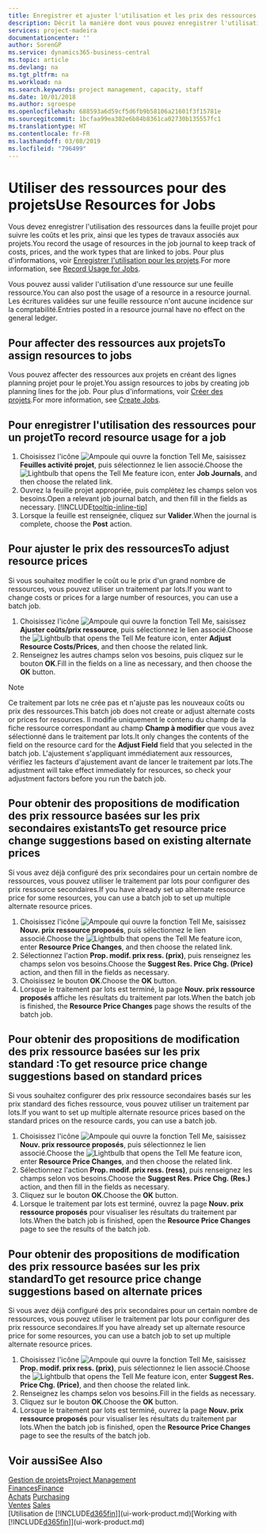 ```yaml
---
title: Enregistrer et ajuster l'utilisation et les prix des ressources| Microsoft Docs
description: Décrit la manière dont vous pouvez enregistrer l'utilisation ou la consommation ressource associée à un projet, de garder la trace et de gérer les coûts, les prix, ainsi que les types de travaux.
services: project-madeira
documentationcenter: ''
author: SorenGP
ms.service: dynamics365-business-central
ms.topic: article
ms.devlang: na
ms.tgt_pltfrm: na
ms.workload: na
ms.search.keywords: project management, capacity, staff
ms.date: 10/01/2018
ms.author: sgroespe
ms.openlocfilehash: 688593a6d59cf5d6fb9b58106a21601f3f15781e
ms.sourcegitcommit: 1bcfaa99ea302e6b84b8361ca02730b135557fc1
ms.translationtype: HT
ms.contentlocale: fr-FR
ms.lasthandoff: 03/08/2019
ms.locfileid: "796499"
---
```

# <a name="use-resources-for-jobs"></a><span data-ttu-id="fdbd8-103">Utiliser des ressources pour des projets</span><span class="sxs-lookup"><span data-stu-id="fdbd8-103">Use Resources for Jobs</span></span>
<span data-ttu-id="fdbd8-104">Vous devez enregistrer l'utilisation des ressources dans la feuille projet pour suivre les coûts et les prix, ainsi que les types de travaux associés aux projets.</span><span class="sxs-lookup"><span data-stu-id="fdbd8-104">You record the usage of resources in the job journal to keep track of costs, prices, and the work types that are linked to jobs.</span></span> <span data-ttu-id="fdbd8-105">Pour plus d'informations, voir [Enregistrer l'utilisation pour les projets](projects-how-record-job-usage.md).</span><span class="sxs-lookup"><span data-stu-id="fdbd8-105">For more information, see [Record Usage for Jobs](projects-how-record-job-usage.md).</span></span>

<span data-ttu-id="fdbd8-106">Vous pouvez aussi valider l'utilisation d'une ressource sur une feuille ressource.</span><span class="sxs-lookup"><span data-stu-id="fdbd8-106">You can also post the usage of a resource in a resource journal.</span></span> <span data-ttu-id="fdbd8-107">Les écritures validées sur une feuille ressource n'ont aucune incidence sur la comptabilité.</span><span class="sxs-lookup"><span data-stu-id="fdbd8-107">Entries posted in a resource journal have no effect on the general ledger.</span></span>

## <a name="to-assign-resources-to-jobs"></a><span data-ttu-id="fdbd8-108">Pour affecter des ressources aux projets</span><span class="sxs-lookup"><span data-stu-id="fdbd8-108">To assign resources to jobs</span></span>
<span data-ttu-id="fdbd8-109">Vous pouvez affecter des ressources aux projets en créant des lignes planning projet pour le projet.</span><span class="sxs-lookup"><span data-stu-id="fdbd8-109">You assign resources to jobs by creating job planning lines for the job.</span></span> <span data-ttu-id="fdbd8-110">Pour plus d'informations, voir [Créer des projets](projects-how-create-jobs.md).</span><span class="sxs-lookup"><span data-stu-id="fdbd8-110">For more information, see [Create Jobs](projects-how-create-jobs.md).</span></span>

## <a name="to-record-resource-usage-for-a-job"></a><span data-ttu-id="fdbd8-111">Pour enregistrer l'utilisation des ressources pour un projet</span><span class="sxs-lookup"><span data-stu-id="fdbd8-111">To record resource usage for a job</span></span>
1. <span data-ttu-id="fdbd8-112">Choisissez l'icône ![Ampoule qui ouvre la fonction Tell Me](media/ui-search/search_small.png "Dites-moi ce que vous voulez faire"), saisissez **Feuilles activité projet**, puis sélectionnez le lien associé.</span><span class="sxs-lookup"><span data-stu-id="fdbd8-112">Choose the ![Lightbulb that opens the Tell Me feature](media/ui-search/search_small.png "Tell me what you want to do") icon, enter **Job Journals**, and then choose the related link.</span></span>
2. <span data-ttu-id="fdbd8-113">Ouvrez la feuille projet appropriée, puis complétez les champs selon vos besoins.</span><span class="sxs-lookup"><span data-stu-id="fdbd8-113">Open a relevant job journal batch, and then fill in the fields as necessary.</span></span> [!INCLUDE[tooltip-inline-tip](includes/tooltip-inline-tip_md.md)]
3. <span data-ttu-id="fdbd8-114">Lorsque la feuille est renseignée, cliquez sur **Valider**.</span><span class="sxs-lookup"><span data-stu-id="fdbd8-114">When the journal is complete, choose the **Post** action.</span></span>

## <a name="to-adjust-resource-prices"></a><span data-ttu-id="fdbd8-115">Pour ajuster le prix des ressources</span><span class="sxs-lookup"><span data-stu-id="fdbd8-115">To adjust resource prices</span></span>
<span data-ttu-id="fdbd8-116">Si vous souhaitez modifier le coût ou le prix d'un grand nombre de ressources, vous pouvez utiliser un traitement par lots.</span><span class="sxs-lookup"><span data-stu-id="fdbd8-116">If you want to change costs or prices for a large number of resources, you can use a batch job.</span></span>  

1. <span data-ttu-id="fdbd8-117">Choisissez l'icône ![Ampoule qui ouvre la fonction Tell Me](media/ui-search/search_small.png "Dites-moi ce que vous voulez faire"), saisissez **Ajuster coûts/prix ressource**, puis sélectionnez le lien associé.</span><span class="sxs-lookup"><span data-stu-id="fdbd8-117">Choose the ![Lightbulb that opens the Tell Me feature](media/ui-search/search_small.png "Tell me what you want to do") icon, enter **Adjust Resource Costs/Prices**, and then choose the related link.</span></span>
2. <span data-ttu-id="fdbd8-118">Renseignez les autres champs selon vos besoins, puis cliquez sur le bouton **OK**.</span><span class="sxs-lookup"><span data-stu-id="fdbd8-118">Fill in the fields on a line as necessary, and then choose the **OK** button.</span></span>

> [!NOTE]  
>   <span data-ttu-id="fdbd8-119">Ce traitement par lots ne crée pas et n'ajuste pas les nouveaux coûts ou prix des ressources.</span><span class="sxs-lookup"><span data-stu-id="fdbd8-119">This batch job does not create or adjust alternate costs or prices for resources.</span></span> <span data-ttu-id="fdbd8-120">Il modifie uniquement le contenu du champ de la fiche ressource correspondant au champ **Champ à modifier** que vous avez sélectionné dans le traitement par lots.</span><span class="sxs-lookup"><span data-stu-id="fdbd8-120">It only changes the contents of the field on the resource card for the **Adjust Field** field that you selected in the batch job.</span></span> <span data-ttu-id="fdbd8-121">L'ajustement s'appliquant immédiatement aux ressources, vérifiez les facteurs d'ajustement avant de lancer le traitement par lots.</span><span class="sxs-lookup"><span data-stu-id="fdbd8-121">The adjustment will take effect immediately for resources, so check your adjustment factors before you run the batch job.</span></span>

## <a name="to-get-resource-price-change-suggestions-based-on-existing-alternate-prices"></a><span data-ttu-id="fdbd8-122">Pour obtenir des propositions de modification des prix ressource basées sur les prix secondaires existants</span><span class="sxs-lookup"><span data-stu-id="fdbd8-122">To get resource price change suggestions based on existing alternate prices</span></span>
<span data-ttu-id="fdbd8-123">Si vous avez déjà configuré des prix secondaires pour un certain nombre de ressources, vous pouvez utiliser le traitement par lots pour configurer des prix ressource secondaires.</span><span class="sxs-lookup"><span data-stu-id="fdbd8-123">If you have already set up alternate resource price for some resources, you can use a batch job to set up multiple alternate resource prices.</span></span>

1. <span data-ttu-id="fdbd8-124">Choisissez l'icône ![Ampoule qui ouvre la fonction Tell Me](media/ui-search/search_small.png "Dites-moi ce que vous voulez faire"), saisissez **Nouv. prix ressource proposés**, puis sélectionnez le lien associé.</span><span class="sxs-lookup"><span data-stu-id="fdbd8-124">Choose the ![Lightbulb that opens the Tell Me feature](media/ui-search/search_small.png "Tell me what you want to do") icon, enter **Resource Price Changes**, and then choose the related link.</span></span>
2. <span data-ttu-id="fdbd8-125">Sélectionnez l'action **Prop. modif. prix ress. (prix)**, puis renseignez les champs selon vos besoins.</span><span class="sxs-lookup"><span data-stu-id="fdbd8-125">Choose the **Suggest Res. Price Chg. (Price)** action, and then fill in the fields as necessary.</span></span>
3. <span data-ttu-id="fdbd8-126">Choisissez le bouton **OK**.</span><span class="sxs-lookup"><span data-stu-id="fdbd8-126">Choose the **OK** button.</span></span>  
4. <span data-ttu-id="fdbd8-127">Lorsque le traitement par lots est terminé, la page **Nouv. prix ressource proposés** affiche les résultats du traitement par lots.</span><span class="sxs-lookup"><span data-stu-id="fdbd8-127">When the batch job is finished, the **Resource Price Changes** page shows the results of the batch job.</span></span>

## <a name="to-get-resource-price-change-suggestions-based-on-standard-prices"></a><span data-ttu-id="fdbd8-128">Pour obtenir des propositions de modification des prix ressource basées sur les prix standard :</span><span class="sxs-lookup"><span data-stu-id="fdbd8-128">To get resource price change suggestions based on standard prices</span></span>
<span data-ttu-id="fdbd8-129">Si vous souhaitez configurer des prix ressource secondaires basés sur les prix standard des fiches ressource, vous pouvez utiliser un traitement par lots.</span><span class="sxs-lookup"><span data-stu-id="fdbd8-129">If you want to set up multiple alternate resource prices based on the standard prices on the resource cards, you can use a batch job.</span></span>  

1. <span data-ttu-id="fdbd8-130">Choisissez l'icône ![Ampoule qui ouvre la fonction Tell Me](media/ui-search/search_small.png "Dites-moi ce que vous voulez faire"), saisissez **Nouv. prix ressource proposés**, puis sélectionnez le lien associé.</span><span class="sxs-lookup"><span data-stu-id="fdbd8-130">Choose the ![Lightbulb that opens the Tell Me feature](media/ui-search/search_small.png "Tell me what you want to do") icon, enter **Resource Price Changes**, and then choose the related link.</span></span>
2. <span data-ttu-id="fdbd8-131">Sélectionnez l'action **Prop. modif. prix ress. (ress)**, puis renseignez les champs selon vos besoins.</span><span class="sxs-lookup"><span data-stu-id="fdbd8-131">Choose the **Suggest Res. Price Chg. (Res.)** action, and then fill in the fields as necessary.</span></span>  
3. <span data-ttu-id="fdbd8-132">Cliquez sur le bouton **OK**.</span><span class="sxs-lookup"><span data-stu-id="fdbd8-132">Choose the **OK** button.</span></span>  
4. <span data-ttu-id="fdbd8-133">Lorsque le traitement par lots est terminé, ouvrez la page **Nouv. prix ressource proposés** pour visualiser les résultats du traitement par lots.</span><span class="sxs-lookup"><span data-stu-id="fdbd8-133">When the batch job is finished, open the **Resource Price Changes** page to see the results of the batch job.</span></span>

## <a name="to-get-resource-price-change-suggestions-based-on-alternate-prices"></a><span data-ttu-id="fdbd8-134">Pour obtenir des propositions de modification des prix ressource basées sur les prix standard</span><span class="sxs-lookup"><span data-stu-id="fdbd8-134">To get resource price change suggestions based on alternate prices</span></span>
<span data-ttu-id="fdbd8-135">Si vous avez déjà configuré des prix secondaires pour un certain nombre de ressources, vous pouvez utiliser le traitement par lots pour configurer des prix ressource secondaires.</span><span class="sxs-lookup"><span data-stu-id="fdbd8-135">If you have already set up alternate resource price for some resources, you can use a batch job to set up multiple alternate resource prices.</span></span>

1. <span data-ttu-id="fdbd8-136">Choisissez l'icône ![Ampoule qui ouvre la fonction Tell Me](media/ui-search/search_small.png "Dites-moi ce que vous voulez faire"), saisissez **Prop. modif. prix ress. (prix)**, puis sélectionnez le lien associé.</span><span class="sxs-lookup"><span data-stu-id="fdbd8-136">Choose the ![Lightbulb that opens the Tell Me feature](media/ui-search/search_small.png "Tell me what you want to do") icon, enter **Suggest Res. Price Chg. (Price)**, and then choose the related link.</span></span>  
2. <span data-ttu-id="fdbd8-137">Renseignez les champs selon vos besoins.</span><span class="sxs-lookup"><span data-stu-id="fdbd8-137">Fill in the fields as necessary.</span></span>
3. <span data-ttu-id="fdbd8-138">Cliquez sur le bouton **OK**.</span><span class="sxs-lookup"><span data-stu-id="fdbd8-138">Choose the **OK** button.</span></span>  
4. <span data-ttu-id="fdbd8-139">Lorsque le traitement par lots est terminé, ouvrez la page **Nouv. prix ressource proposés** pour visualiser les résultats du traitement par lots.</span><span class="sxs-lookup"><span data-stu-id="fdbd8-139">When the batch job is finished, open the **Resource Price Changes** page to see the results of the batch job.</span></span>

## <a name="see-also"></a><span data-ttu-id="fdbd8-140">Voir aussi</span><span class="sxs-lookup"><span data-stu-id="fdbd8-140">See Also</span></span>
[<span data-ttu-id="fdbd8-141">Gestion de projets</span><span class="sxs-lookup"><span data-stu-id="fdbd8-141">Project Management</span></span>](projects-manage-projects.md)  
[<span data-ttu-id="fdbd8-142">Finances</span><span class="sxs-lookup"><span data-stu-id="fdbd8-142">Finance</span></span>](finance.md)  
<span data-ttu-id="fdbd8-143">[Achats](purchasing-manage-purchasing.md)       </span><span class="sxs-lookup"><span data-stu-id="fdbd8-143">[Purchasing](purchasing-manage-purchasing.md)       </span></span>  
<span data-ttu-id="fdbd8-144">[Ventes](sales-manage-sales.md)   </span><span class="sxs-lookup"><span data-stu-id="fdbd8-144">[Sales](sales-manage-sales.md)   </span></span>  
<span data-ttu-id="fdbd8-145">[Utilisation de [!INCLUDE[d365fin](includes/d365fin_md.md)]](ui-work-product.md)</span><span class="sxs-lookup"><span data-stu-id="fdbd8-145">[Working with [!INCLUDE[d365fin](includes/d365fin_md.md)]](ui-work-product.md)</span></span>  
